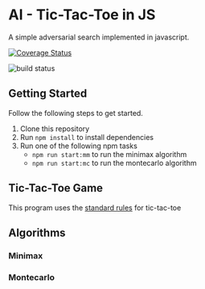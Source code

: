 # AI - Tic-Tac-Toe in JS
A simple adversarial search implemented in javascript.

[![Coverage Status](https://coveralls.io/repos/github/alexlapinski/ai-tictactoe-javascript/badge.svg)](https://coveralls.io/github/alexlapinski/ai-tictactoe-javascript)

![build status](https://travis-ci.org/alexlapinski/ai-tictactoe-javascript.svg?branch=master])

## Getting Started
Follow the following steps to get started.
1. Clone this repository
2. Run ```npm install``` to install dependencies
3. Run one of the following npm tasks
   * ```npm run start:mm``` to run the minimax algorithm
   * ```npm run start:mc``` to run the montecarlo algorithm


## Tic-Tac-Toe Game
This program uses the [standard rules](https://en.wikipedia.org/wiki/Tic-tac-toe) for tic-tac-toe

## Algorithms
### Minimax
### Montecarlo

